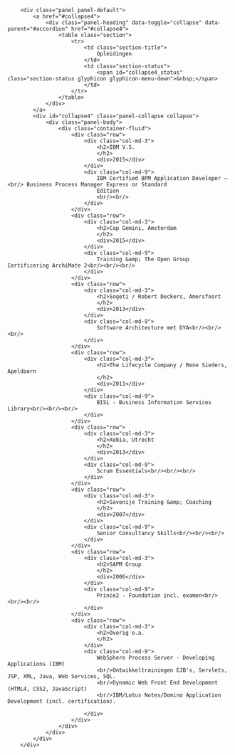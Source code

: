         <div class="panel panel-default">
            <a href="#collapse4">
                <div class="panel-heading" data-toggle="collapse" data-parent="#accordion" href="#collapse4">
                    <table class="section">
                        <tr>
                            <td class="section-title">
                                Opleidingen
                            </td>
                            <td class="section-status">
                                <span id="collapse4_status" class="section-status glyphicon glyphicon-menu-down">&nbsp;</span>
                            </td>
                        </tr>
                    </table>
                </div>
            </a>
            <div id="collapse4" class="panel-collapse collapse">
                <div class="panel-body">
                    <div class="container-fluid">
                        <div class="row">
                            <div class="col-md-3">
                                <h2>IBM V.S.
                                </h2>
                                <div>2015</div>
                            </div>
                            <div class="col-md-9">
                                IBM Certified BPM Application Developer – <br/> Business Process Manager Express or Standard
                                Edition
                                <br/><br/>
                            </div>
                        </div>
                        <div class="row">
                            <div class="col-md-3">
                                <h2>Cap Gemini, Amsterdam
                                </h2>
                                <div>2015</div>
                            </div>
                            <div class="col-md-9">
                                Training &amp; The Open Group Certificering ArchiMate 2<br/><br/><br/>
                            </div>
                        </div>
                        <div class="row">
                            <div class="col-md-3">
                                <h2>Sogeti / Robert Deckers, Amersfoort
                                </h2>
                                <div>2013</div>
                            </div>
                            <div class="col-md-9">
                                Software Architecture met DYA<br/><br/><br/>
                            </div>
                        </div>
                        <div class="row">
                            <div class="col-md-3">
                                <h2>The Lifecycle Company / Rene Sieders, Apeldoorn
                                </h2>
                                <div>2011</div>
                            </div>
                            <div class="col-md-9">
                                BISL - Business Information Services Library<br/><br/><br/>
                            </div>
                        </div>
                        <div class="row">
                            <div class="col-md-3">
                                <h2>Xebia, Utrecht
                                </h2>
                                <div>2013</div>
                            </div>
                            <div class="col-md-9">
                                Scrum Essentials<br/><br/><br/>
                            </div>
                        </div>
                        <div class="row">
                            <div class="col-md-3">
                                <h2>Savonije Training &amp; Coaching
                                </h2>
                                <div>2007</div>
                            </div>
                            <div class="col-md-9">
                                Senior Consultancy Skills<br/><br/><br/>
                            </div>
                        </div>
                        <div class="row">
                            <div class="col-md-3">
                                <h2>SAPM Group
                                </h2>
                                <div>2006</div>
                            </div>
                            <div class="col-md-9">
                                Prince2 - Foundation incl. examen<br/><br/><br/>
                            </div>
                        </div>
                        <div class="row">
                            <div class="col-md-3">
                                <h2>Overig o.a.
                                </h2>
                            </div>
                            <div class="col-md-9">
                                WebSphere Process Server - Developing Applications (IBM)
                                <br/>Ontwikkeltrainingen EJB's, Servlets, JSP, XML, Java, Web Services, SQL.
                                <br/>Dynamic Web Front End Development (HTML4, CSS2, JavaScript)
                                <br/>IBM/Lotus Notes/Domino Application Development (incl. certification).

                            </div>
                        </div>
                    </div>
                </div>
            </div>
        </div>